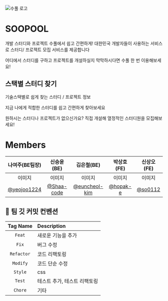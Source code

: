 
![수풀 로고](https://user-images.githubusercontent.com/55952886/190557996-c38321c3-15f3-4ebe-b3bf-2d7c97065305.png)

# SOOPOOL 
개발 스터디와 프로젝트 수풀에서 쉽고 간편하게!
대한민국 개발자들이 사용하는 서비스로
스터디/ 프로젝트 모집 서비스를 제공합니다


어디에서 스터디를 구하고 프로젝트를 개설하실지 
막막하시다면 수풀 한 번 이용해보세요!


## 스택별 스터디 찾기
기술스택별로 쉽게 찾는
스터디 / 프로젝트 정보

지금 나에게 적합한 스터디를 쉽고 간편하게 찾아보세요

원하시는 스터디나 프로젝트가 없으신가요? 
직접 개설해 열정적인 스터디원을 모집해보세요!

#  Members

|나여주(BE팀장)|신승윤(BE)|김은철(BE)|박상호(FE)|신상오(FE)|
|:-:|:-:|:-:|:-:|:-:|
|이미지|이미지|이미지|이미지|이미지|
|[@yeojoo1224](https://github.com/yeojoo1224)|[@Shaa-code](https://github.com/Shaa-code)|[@euncheol-kim](https://github.com/euncheol-kim)|[@hopak-e](https://github.com/hopak-e)|[@so0112](https://github.com/so0112?tab=following)|





## 📝 팀 깃 커밋 컨벤션

|Tag Name|Description|
|:-----:|:------|
|`Feat`|새로운 기능을 추가|
|`Fix`|버그 수정|
|`Refactor`|코드 리팩토링|
|`Modify`|코드 단순 수정|
|`Style`|css|
|`Test`|테스트 추가, 테스트 리팩토링|
|`Chore`|기타|
